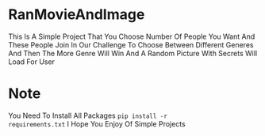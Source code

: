 # RanMovieAndImage
This Is A Simple Project That You Choose Number Of People You Want And These People Join In Our Challenge To Choose Between Different Generes And Then The More Genre Will Win And A Random Picture With Secrets Will Load For User
<br>
# Note
You Need To Install All Packages 
<code>pip install -r requirements.txt</code>
I Hope You Enjoy Of Simple Projects

